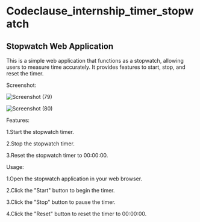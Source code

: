 # Codeclause_internship_timer_stopwatch

Stopwatch Web Application
------------------------------
This is a simple web application that functions as a stopwatch, allowing users to measure time accurately. It provides features to start, stop, and reset the timer.

Screenshot:

![Screenshot (79)](https://github.com/sakshi-bhende/Codeclause_internship_timer_stopwatch/assets/103889378/694a66f1-8ad0-4ab6-8556-287a322e4492)

![Screenshot (80)](https://github.com/sakshi-bhende/Codeclause_internship_timer_stopwatch/assets/103889378/5a3fd551-39a5-4ca3-a55b-0b79707f4748)

Features:

1.Start the stopwatch timer.

2.Stop the stopwatch timer.

3.Reset the stopwatch timer to 00:00:00.

Usage:

1.Open the stopwatch application in your web browser.

2.Click the "Start" button to begin the timer.

3.Click the "Stop" button to pause the timer.

4.Click the "Reset" button to reset the timer to 00:00:00.
